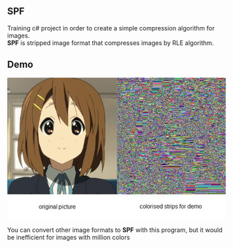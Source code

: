 ## SPF
Training c# project in order to create a simple compression algorithm for images.  
**SPF** is stripped image format that compresses images by RLE algorithm.

## Demo
![alt text](app/demo.jpg)

You can convert other image formats to **SPF** with this program, but it would be inefficient for images with million colors
